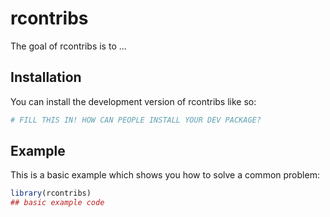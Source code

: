
# rcontribs

<!-- badges: start -->
<!-- badges: end -->

The goal of rcontribs is to ...

## Installation

You can install the development version of rcontribs like so:

``` r
# FILL THIS IN! HOW CAN PEOPLE INSTALL YOUR DEV PACKAGE?
```

## Example

This is a basic example which shows you how to solve a common problem:

``` r
library(rcontribs)
## basic example code
```

